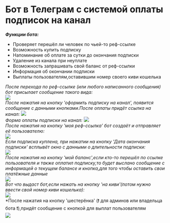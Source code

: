
# Бот в Телеграм с системой оплаты подписок на канал

***Функции бота:***
     
- Проверяет перешёл ли человек по чьей-то реф-ссылке        
- Возможность купить подписку 
- Напоминание об оплате за сутки до окончания подписки
- Удаление из канала при неуплате
- Возможность запрашивать свой баланс от реф-ссылки
- Информация об окончании подписки
- Выплаты пользователям,оставившим номер своего киви кошелька                                                 
       
*После перехода по реф-ссылке (или любого написанного сообщения) бот присылает сообщение такого вида:*               
![](https://i.imgur.com/evCfS8E.jpg)        
*После нажатия на кнопку 'оформить подписку на канал', появится сообщение с данными кнопками.После оплаты придёт ссылка на канал:*
![](https://i.imgur.com/dIwvpO5.jpg)      
*Форма оплаты подписки на канал:*
![](https://i.imgur.com/e1D7eL8.jpg)     
*После нажатия на кнопку 'моя реф-ссылка' бот создаёт и отправляет её пользователю:*   
![](https://i.imgur.com/epbpxVQ.jpg)   
*Если подписка куплена, при нажатии на кнопку 'Дата окончания подписки' всплывёт окно с данными о длительности подписки:*  
![](https://i.imgur.com/R8kSeY5.jpg)                                        
*После нажатия на кнопку 'мой баланс',если кто-то перешёл по ссылке пользователя и также оплатил подписку,то будет выслано сообщение с информацей о текущем балансе и кнопка,для того чтобы оставить свои платёжные данные*         
![](https://i.imgur.com/oY66wKH.jpg)      
*Вот что выдаст бот,если нажать на кнопку 'на киви'(потом нужно ввести свой номер киви кошелька):*   
![](https://i.imgur.com/rUyg6VO.jpg)      
*После нажатия на кнопку 'шестерёнка' (:exclamation: для админов или владельца бота :exclamation:),придёт сообщение с кнопкой для выплат пользователям   
![](https://i.imgur.com/c4H128o.jpg)   